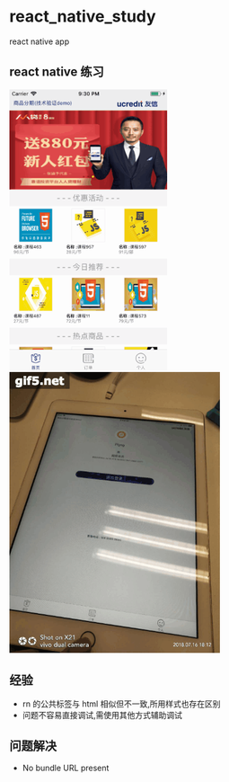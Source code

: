 # react_native_study
react native app
## react native 练习
![0](./gif.gif)
![0](./gif2.gif)


## 经验
* rn 的公共标签与 html 相似但不一致,所用样式也存在区别
* 问题不容易直接调试,需使用其他方式辅助调试

## 问题解决
* No bundle URL present
